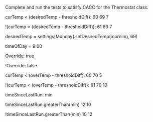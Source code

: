 Complete and run the tests to satisfy CACC for the Thermostat class.

curTemp < (desiredTemp - thresholdDiff): 60 69 7

!(curTemp < (desiredTemp - thresholdDiff)): 61 69 7

desiredTemp = settings[Monday].setDesiredTemp(morning, 69)

timeOfDay = 9:00

Override: true

!Override: false

curTemp < (overTemp - thresholdDiff): 60 70 5

!(curTemp < (overTemp - thresholdDiff)): 61 70 10

timeSinceLastRun: min

timeSinceLastRun.greaterThan(min) 12 10

!timeSinceLastRun.greaterThan(min) 10 12
